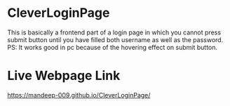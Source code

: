 # CleverLoginPage
This is basically a frontend part of a login page in which you cannot press submit button until you have filled both username as well as the password. 
PS: It works good in pc because of the hovering effect on submit button.
# Live Webpage Link
https://mandeep-009.github.io/CleverLoginPage/
